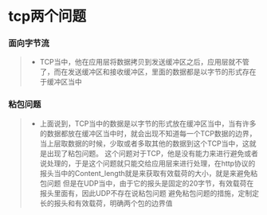 # tcp两个问题
### 面向字节流
>- TCP当中，他在应用层将数据拷贝到发送缓冲区之后，应用层就不管了，而在发送缓冲区和接收缓冲区，里面的数据都是以字节的形式存在于缓冲区当中
### 粘包问题
>- 上面说到，TCP当中的数据是以字节的形式放在缓冲区当中，当有许多的数据都放在缓冲区当中时，就会出现不知道每一个TCP数据的边界，当上层取数据的时候，少取或者多取其他的数据到这个TCP当中，这就是出现了粘包问题。
>这个问题对于TCP，他是没有能力来进行避免或者说处理的，于是这个问题就只能交给应用层来进行处理，在http协议的报头当中的Content_length就是来获取有效载荷的大小，就是来避免粘包问题
>但是在UDP当中，由于它的报头是固定的20字节，有效载荷在报头里面有，因此UDP不存在说粘包问题
>避免粘包问题的措施，定制定长的报头和有效载荷，明确两个包的边界值
